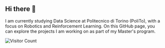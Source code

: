 ## Hi there 👋

I am currently studying Data Science at Politecnico di Torino (PoliTo), with a focus on Robotics and Reinforcement Learning. On this GitHub page, you can explore the projects I am working on as part of my Master's program.  


![Visitor Count](https://visitor-badge.laobi.icu/badge?page_id=ArashDaneshvar.ArashDaneshvar)





<!--
For more information about the Data Science and Engineering courses at Polito, please visit this https://github.com/Polito-DSE page.
-->

<!--
**ArashDaneshvar/ArashDaneshvar** is a ✨ _special_ ✨ repository because its `README.md` (this file) appears on your GitHub profile.

Here are some ideas to get you started:

- 🔭 I’m currently working on ...
- 🌱 I’m currently learning ...
- 👯 I’m looking to collaborate on ...
- 🤔 I’m looking for help with ...
- 💬 Ask me about ...
- 📫 How to reach me: ...
- 😄 Pronouns: ...
- ⚡ Fun fact: ...
-->
